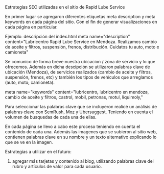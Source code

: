 Estrategias SEO utilizadas en el sitio de Rapid Lube Service

En primer lugar se agregaron diferentes etiquetas meta description y meta keywords en cada página del sitio. Con el fin de generar visualizaciones en cada página en particular.

Ejemplo: descripción del index.html 
meta name="description" content="Lubricentro Rapid Lube Service en Mendoza. Realizamos cambio de aceite y filtros, suspensión, frenos, distribución. Cuidatos tu auto, moto o camioneta"

Se comunico de forma breve nuestra ubicacion / zona de servicio y lo que ofrecemos. Además en dicha descipción se utilizaron palabras clave de ubicación (Mendoza), de servicios realizados (cambio de aceite y filtros, suspensión, frenos, etc) y también los tipos de vehículos que arreglamos (auto, moto, camioneta).

meta name="keywords" content="lubricentro, lubricentro en mendoza, cambio de aceite y filtros, castrol, mobil, petronas, motul, liquimoly,"

Para seleccionar las palabras clave que se incluyeron realicé un análisis de palabras clave con SemRush, Moz y Ubersuggest. Teniendo en cuenta el volumen de busquedas de cada una de ellas.

En cada página se llevo a cabo este proceso teniendo en cuenta el contenido de cada una.
Además las imagenes que se subieron al sitio web, contienen palabras clave en su nombre y un texto alternativo explicando lo que se ve en la imagen.

Estrategias a utilizar en el futuro: 
1) agregar más tarjetas y contenido al blog, utilizando palabras clave del rubro y artículos de valor para cada usuario.